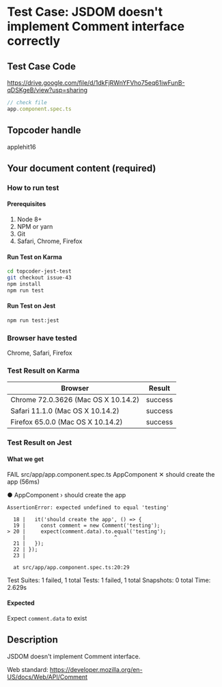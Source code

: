 # Test Case: JSDOM doesn't implement Comment interface correctly

## Test Case Code
https://drive.google.com/file/d/1dkFjRWnYFVho75eq61iwFunB-qDSKgeB/view?usp=sharing

```js
// check file
app.component.spec.ts
```

## Topcoder handle

applehit16

## Your document content (required)
### How to run test
#### Prerequisites

1. Node 8+
2. NPM or yarn
3. Git
4. Safari, Chrome, Firefox

#### Run Test on Karma

```bash
cd topcoder-jest-test
git checkout issue-43
npm install
npm run test
```
#### Run Test on Jest

```bash
npm run test:jest
```

### Browser have tested

Chrome, Safari, Firefox

### Test Result on Karma

| Browser | Result |
| ------ | ------ |
| Chrome 72.0.3626 (Mac OS X 10.14.2) | success |
| Safari 11.1.0 (Mac OS X 10.14.2)  | success |
| Firefox 65.0.0 (Mac OS X 10.14.2) | success |


### Test Result on Jest
#### What we get
 FAIL  src/app/app.component.spec.ts
  AppComponent
    ✕ should create the app (56ms)

  ● AppComponent › should create the app

    AssertionError: expected undefined to equal 'testing'

      18 |   it('should create the app', () => {
      19 |     const comment = new Comment('testing');
    > 20 |     expect(comment.data).to.equal('testing');
         |                             ^
      21 |   });
      22 | });
      23 |

      at src/app/app.component.spec.ts:20:29

Test Suites: 1 failed, 1 total
Tests:       1 failed, 1 total
Snapshots:   0 total
Time:        2.629s

#### Expected
Expect `comment.data` to exist

## Description

JSDOM doesn't implement Comment interface.

Web standard: https://developer.mozilla.org/en-US/docs/Web/API/Comment



